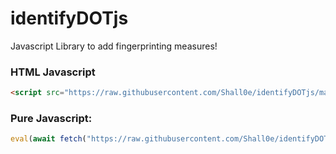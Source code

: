 # identifyDOTjs
Javascript Library to add fingerprinting measures!


### HTML Javascript
```HTML
<script src="https://raw.githubusercontent.com/Shall0e/identifyDOTjs/main/identify.js/"></script>
```
### Pure Javascript:
```Javascript
eval(await fetch("https://raw.githubusercontent.com/Shall0e/identifyDOTjs/main/identify.js/").then(e=>e.text()))
```
